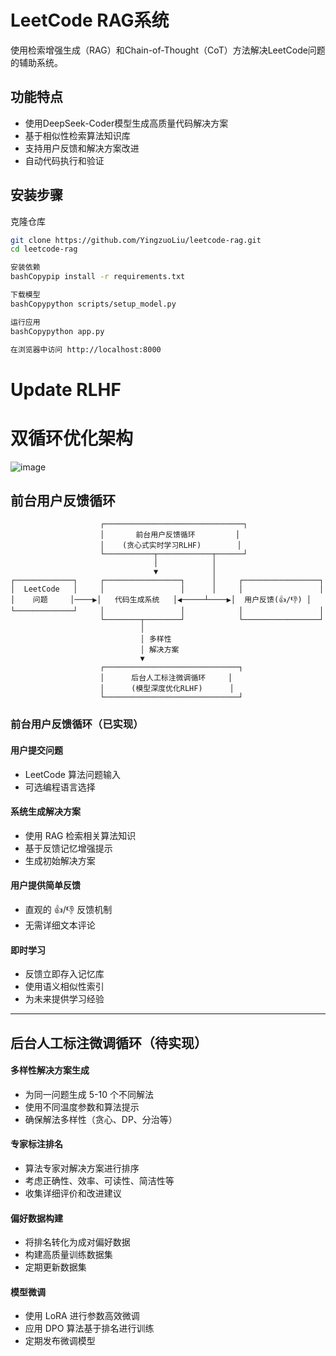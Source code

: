# LeetCode RAG系统

使用检索增强生成（RAG）和Chain-of-Thought（CoT）方法解决LeetCode问题的辅助系统。

## 功能特点

- 使用DeepSeek-Coder模型生成高质量代码解决方案
- 基于相似性检索算法知识库
- 支持用户反馈和解决方案改进
- 自动代码执行和验证

## 安装步骤

克隆仓库
   ```bash
   git clone https://github.com/YingzuoLiu/leetcode-rag.git
   cd leetcode-rag

安装依赖
bashCopypip install -r requirements.txt

下载模型
bashCopypython scripts/setup_model.py

运行应用
bashCopypython app.py

在浏览器中访问 http://localhost:8000

```
# Update RLHF 

# 双循环优化架构

![image](images/Untitled-diagram.png)

## 前台用户反馈循环

```
                    ┌───────────────────────────────┐
                    │       前台用户反馈循环         │
                    │    (贪心式实时学习RLHF)        │
                    └───────────┬────────────┬──────┘
                                │            │
                                ▼            │
┌─────────────┐     ┌─────────────────┐      │     ┌─────────────────┐
│  LeetCode   │     │                 │      │     │                 │
│    问题     │────▶│   代码生成系统   │◀─────┴────▶│  用户反馈(👍/👎) │
└─────────────┘     │                 │            │                 │
                    └────────┬────────┘            └─────────────────┘
                             │
                             │ 多样性
                             │ 解决方案
                             ▼
                    ┌──────────────────────────────┐
                    │      后台人工标注微调循环     │
                    │      (模型深度优化RLHF)      │
                    └──────────────────────────────┘
```

### **前台用户反馈循环（已实现）**

#### **用户提交问题**
- LeetCode 算法问题输入
- 可选编程语言选择

#### **系统生成解决方案**
- 使用 RAG 检索相关算法知识
- 基于反馈记忆增强提示
- 生成初始解决方案

#### **用户提供简单反馈**
- 直观的 👍/👎 反馈机制
- 无需详细文本评论

#### **即时学习**
- 反馈立即存入记忆库
- 使用语义相似性索引
- 为未来提供学习经验

---

## 后台人工标注微调循环（待实现）

#### **多样性解决方案生成**
- 为同一问题生成 5-10 个不同解法
- 使用不同温度参数和算法提示
- 确保解法多样性（贪心、DP、分治等）

#### **专家标注排名**
- 算法专家对解决方案进行排序
- 考虑正确性、效率、可读性、简洁性等
- 收集详细评价和改进建议

#### **偏好数据构建**
- 将排名转化为成对偏好数据
- 构建高质量训练数据集
- 定期更新数据集

#### **模型微调**
- 使用 LoRA 进行参数高效微调
- 应用 DPO 算法基于排名进行训练
- 定期发布微调模型





